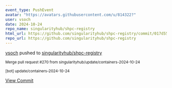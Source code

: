 ```yaml
---
event_type: PushEvent
avatar: "https://avatars.githubusercontent.com/u/814322?"
user: vsoch
date: 2024-10-24
repo_name: singularityhub/shpc-registry
html_url: https://github.com/singularityhub/shpc-registry/commit/017d5534a217c021796b548b7933c512752ae5ee
repo_url: https://github.com/singularityhub/shpc-registry
---
```


<a href='https://github.com/vsoch' target='_blank'>vsoch</a> pushed to <a href='https://github.com/singularityhub/shpc-registry' target='_blank'>singularityhub/shpc-registry</a>

<small>Merge pull request #270 from singularityhub/update/containers-2024-10-24

[bot] update/containers-2024-10-24</small>

<a href='https://github.com/singularityhub/shpc-registry/commit/017d5534a217c021796b548b7933c512752ae5ee' target='_blank'>View Commit</a>